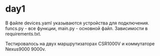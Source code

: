 # day1
В файле devices.yaml указываются устройства для подключения.
funcs.py - все функции, main.py - основной файл.
Зависимости в  requirements.txt.

Тестировалось на двух маршрутизаторах CSR1000V и коммутаторе Nexus9000 9000v.
